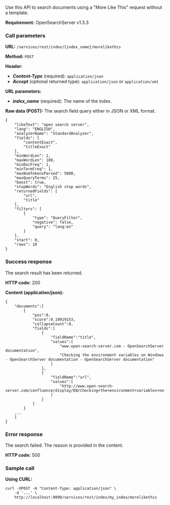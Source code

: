 Use this API to search documents using a "More Like This" request without a template.

**Requirement:** OpenSearchServer v1.5.3

### Call parameters

**URL:** ```/services/rest/index/{index_name}/morelikethis```

**Method:** ```POST```

**Header**:
- _**Content-Type**_ (required): ```application/json```
- _**Accept**_ (optional returned type): ```application/json``` or ```application/xml```

**URL parameters:**
- _**index_name**_ (required): The name of the index.

**Raw data (POST):**
The search field query either in JSON or XML format.

	{
		"likeText": "open search server",
		"lang": "ENGLISH",
		"analyzerName": "StandardAnalyzer",
		"fields": [
			"contentExact",
			"titleExact"
		],
		"minWordLen": 1,
		"maxWordLen": 100,
		"minDocFreq": 1,
		"minTermFreq": 1,
		"maxNumTokensParsed": 5000,
		"maxQueryTerms": 25,
		"boost": true,
		"stopWords": "English stop words",
		"returnedFields": [
			"url",
			"title"
		],
		"filters": [
			{
				"type": "QueryFilter",
				"negative": false,
				"query": "lang:en"
			}
		],
		"start": 0,
		"rows": 10
	}

### Success response
The search result has been returned.

**HTTP code:**
200

**Content (application/json):**

	{
		"documents":[
			{
				"pos":0,
				"score":0.19919153,
				"collapseCount":0,
				"fields":[
					{
						"fieldName":"title",
						"values":[
							"www.open-search-server.com - OpenSearchServer documentation",
							"Checking the environment variables on Windows - OpenSearchServer documentation - OpenSearchServer documentation"
						]
					},
					{
						"fieldName":"url",
						"values":[
							"http://www.open-search-server.com/confluence/display/EN/Checking+the+environment+variables+on+Windows"
						]
					}
				]
			}
		...
		]
	}
	
### Error response

The search failed. The reason is provided in the content.

**HTTP code:**
500

### Sample call

**Using CURL:**

    curl -XPOST -H "Content-Type: application/json" \
        -d '...' \
        http://localhost:9090/services/rest/index/my_index/morelikethis
        